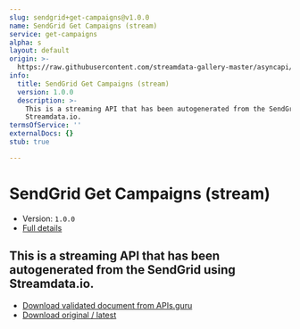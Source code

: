 ```yaml
---
slug: sendgrid+get-campaigns@v1.0.0
name: SendGrid Get Campaigns (stream)
service: get-campaigns
alpha: s
layout: default
origin: >-
  https://raw.githubusercontent.com/streamdata-gallery-master/asyncapi/master/_listings/sendgrid/sendgrid-get-campaigns-stream-async.md
info:
  title: SendGrid Get Campaigns (stream)
  version: 1.0.0
  description: >-
    This is a streaming API that has been autogenerated from the SendGrid using
    Streamdata.io.
termsOfService: ''
externalDocs: {}
stub: true

---
```

# SendGrid Get Campaigns (stream)

* Version: `1.0.0`
* [Full details](../html/sendgrid+get-campaigns@v1.0.0.html)



## This is a streaming API that has been autogenerated from the SendGrid using Streamdata.io.



* [Download validated document from APIs.guru](https://raw.githubusercontent.com/APIs-guru/asyncapi-directory/master/docs/APIs/sendgrid%2Bget-campaigns%40v1.0.0.yaml)
* [Download original / latest](https://raw.githubusercontent.com/streamdata-gallery-master/asyncapi/master/_listings/sendgrid/sendgrid-get-campaigns-stream-async.md)

<script type="application/ld+json">
{
  "@context": "http://schema.org/",
  "@type": "WebAPI",
  "description": "This is a streaming API that has been autogenerated from the SendGrid using Streamdata.io.",
  "documentation": "",

  "name": "SendGrid Get Campaigns (stream)"
}
</script>
